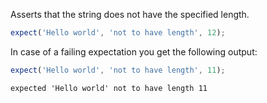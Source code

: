 Asserts that the string does not have the specified length.

<!-- evaluate -->
```javascript
expect('Hello world', 'not to have length', 12);
```
<!-- /evaluate -->

In case of a failing expectation you get the following output:

<!-- evaluate -->
```javascript
expect('Hello world', 'not to have length', 11);
```

```
expected 'Hello world' not to have length 11
```
<!-- /evaluate -->
